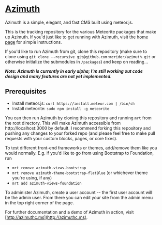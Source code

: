 # [Azimuth](http://github.com/mcrider/azimuth)

Azimuth is a simple, elegant, and fast CMS built using meteor.js.

This is the tracking repository for the various Meteorite packages that make up Azimuth.  If you'd just like to get running with Azimuth, visit the [home page](http://github.com/mcrider/azimuth) for simple instructions.

If you'd like to run Azimuth from git, clone this repository (make sure to clone using `git clone --recursive git@github.com:mcrider/azimuth.git` or otherwise initialize the submodules in `/packages`) and keep on reading...

***Note: Azimuth is currently in early alpha; I'm still working out code design and many features are not yet implemented.***

## Prerequisites

* Install meteor.js: `curl https://install.meteor.com | /bin/sh`
* Install meteorite: `sudo npm install -g meteorite`

You can then run Azimuth by cloning this repository and running `mrt` from the root directory.  This will make Azimuth accessible from http://localhost:3000 by default.  I recommend forking this repository and pushing any changes to your forked repo (and please feel free to make pull requests with your custom blocks, pages, or core fixes).

To test different front-end frameworks or themes, add/remove them like you would normally.  E.g. if you'd like to go from using Bootstrap to Foundation, run
* `mrt remove azimuth-views-bootstrap`
* `mrt remove azimuth-theme-bootstrap-flatBlue` (or whichever theme you're using, if any)
* `mrt add azimuth-views-foundation`

To administer Azimuth, create a user account -- the first user account will be the admin user.  From there you can edit your site from the admin menu in the top right corner of the page.

For further documentation and a demo of Azimuth in action, visit [http://azimuthc.ms](http://azimuthc.ms).
